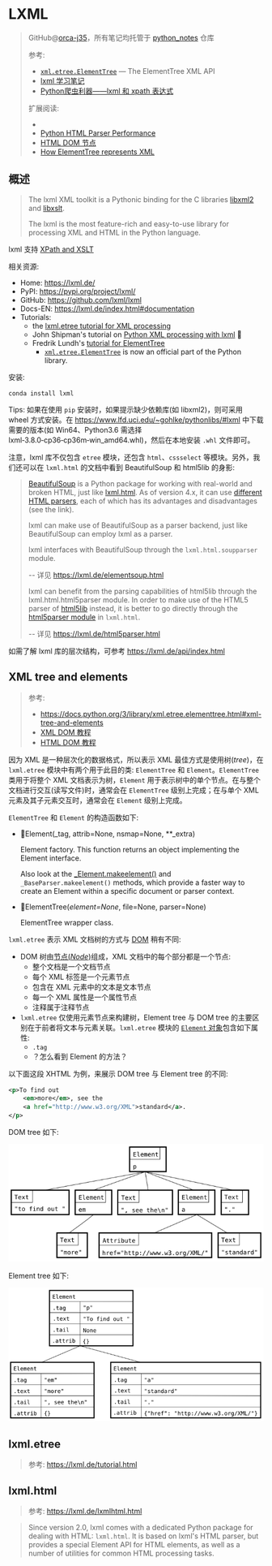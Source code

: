 # LXML
> GitHub@[orca-j35](https://github.com/orca-j35)，所有笔记均托管于 [python_notes](https://github.com/orca-j35/python_notes) 仓库
>
> 参考: 
>
> - [`xml.etree.ElementTree`](https://docs.python.org/3/library/xml.etree.elementtree.html#module-xml.etree.ElementTree) — The ElementTree XML API
> - [lxml 学习笔记](https://www.jianshu.com/p/e084c2b2b66d)
> - [Python爬虫利器——lxml 和 xpath 表达式](http://yifei.me/note/464)
>
> 扩展阅读:
>
> - 
> - [Python HTML Parser Performance](http://www.ianbicking.org/blog/2008/03/python-html-parser-performance.html)
> - [HTML DOM 节点](http://www.w3school.com.cn/htmldom/dom_nodes.asp)
> - [How ElementTree represents XML](https://infohost.nmt.edu/tcc/help/pubs/pylxml/web/etree-view.html)

## 概述

> The lxml XML toolkit is a Pythonic binding for the C libraries [libxml2](http://xmlsoft.org/) and [libxslt](http://xmlsoft.org/XSLT/). 
>
> The lxml is the most feature-rich and easy-to-use library for processing XML and HTML in the Python language.

lxml 支持 [XPath and XSLT](https://lxml.de/xpathxslt.html)

相关资源:

- Home: https://lxml.de/
- PyPI: https://pypi.org/project/lxml/
- GitHub: https://github.com/lxml/lxml
- Docs-EN: https://lxml.de/index.html#documentation
- Tutorials:
  - the [lxml.etree tutorial for XML processing](https://lxml.de/tutorial.html)
  - John Shipman's tutorial on [Python XML processing with lxml](http://www.nmt.edu/tcc/help/pubs/pylxml/) 🍰
  - Fredrik Lundh's [tutorial for ElementTree](http://effbot.org/zone/element.htm)
    - [`xml.etree.ElementTree`](http://docs.python.org/library/xml.etree.elementtree.html) is now an official part of the Python library. 

安装:

```shell
conda install lxml
```

Tips: 如果在使用 `pip` 安装时，如果提示缺少依赖库(如 libxml2)，则可采用 wheel 方式安装。在 https://www.lfd.uci.edu/~gohlke/pythonlibs/#lxml 中下载需要的版本(如 Win64、Python3.6 需选择 lxml‑3.8.0‑cp36‑cp36m‑win_amd64.whl)，然后在本地安装 `.whl` 文件即可。

注意，lxml 库不仅包含 `etree` 模块，还包含 `html`、`cssselect` 等模块。另外，我们还可以在 `lxml.html` 的文档中看到 BeautifulSoup 和 html5lib 的身影:

> [BeautifulSoup](http://www.crummy.com/software/BeautifulSoup/) is a Python package for working with real-world and broken HTML, just like [lxml.html](https://lxml.de/lxmlhtml.html). As of version 4.x, it can use [different HTML parsers](http://www.crummy.com/software/BeautifulSoup/bs4/doc/#installing-a-parser), each of which has its advantages and disadvantages (see the link).
>
> lxml can make use of BeautifulSoup as a parser backend, just like BeautifulSoup can employ lxml as a parser. 
>
> lxml interfaces with BeautifulSoup through the `lxml.html.soupparser` module. 
>
> -- 详见 https://lxml.de/elementsoup.html
>
> lxml can benefit from the parsing capabilities of html5lib through the lxml.html.html5parser module. In order to make use of the HTML5 parser of [html5lib](https://pypi.python.org/pypi/html5lib) instead, it is better to go directly through the [html5parser module](https://lxml.de/html5parser.html) in `lxml.html`.
>
> -- 详见 https://lxml.de/html5parser.html

如需了解 lxml 库的层次结构，可参考 https://lxml.de/api/index.html

## XML tree and elements

> 参考:
>
> - https://docs.python.org/3/library/xml.etree.elementtree.html#xml-tree-and-elements
> - [XML DOM 教程](http://www.w3school.com.cn/xmldom/index.asp)
> - [HTML DOM 教程](http://www.w3school.com.cn/htmldom/index.asp)

因为 XML 是一种层次化的数据格式，所以表示 XML 最佳方式是使用树(*tree*)，在 `lxml.etree` 模块中有两个用于此目的类: `ElementTree` 和 `Element`。`ElementTree` 类用于将整个 XML 文档表示为树，`Element` 用于表示树中的单个节点。在与整个文档进行交互(读写文件)时，通常会在 `ElementTree` 级别上完成；在与单个 XML 元素及其子元素交互时，通常会在 `Element` 级别上完成。

`ElementTree` 和 `Element` 的构造函数如下:

- 🔨Element(\_tag, attrib=None, nsmap=None, \*\*\_extra)

  Element factory. This function returns an object implementing the Element interface.

  Also look at the [_Element.makeelement()](https://lxml.de/api/lxml.etree._Element-class.html#makeelement) and `_BaseParser.makeelement()` methods, which provide a faster way to create an Element within a specific document or parser context.

- 🔨ElementTree(*element=None*, file=None, parser=None) 

  ElementTree wrapper class.

`lxml.etree` 表示 XML 文档树的方式与 [DOM](http://www.w3school.com.cn/htmldom/dom_nodes.asp) 稍有不同:

- DOM 树由[节点(*Node*)](http://www.w3school.com.cn/xmldom/dom_nodes.asp)组成，XML 文档中的每个部分都是一个节点:
  - 整个文档是一个文档节点
  - 每个 XML 标签是一个元素节点
  - 包含在 XML 元素中的文本是文本节点
  - 每一个 XML 属性是一个属性节点
  - 注释属于注释节点
- `lxml.etree` 仅使用元素节点来构建树，Element tree 与 DOM tree 的主要区别在于前者将文本与元素关联。`lxml.etree` 模块的 [`Element` 对象](https://lxml.de/api/index.html)包含如下属性:
  - `.tag`
  - ？怎么看到 Element 的方法？

以下面这段 XHTML 为例，来展示 DOM tree 与 Element tree 的不同:

```Xml
<p>To find out
    <em>more</em>, see the
    <a href="http://www.w3.org/XML">standard</a>.
</p>
```

DOM tree 如下:

![img](lxml.assets/dom-view.png)

Element tree 如下:

![img](lxml.assets/et-view.png)



## lxml.etree

> 参考: https://lxml.de/tutorial.html



## lxml.html

> 参考: https://lxml.de/lxmlhtml.html



> Since version 2.0, lxml comes with a dedicated Python package for dealing with HTML: `lxml.html`. It is based on lxml's HTML parser, but provides a special Element API for HTML elements, as well as a number of utilities for common HTML processing tasks.

